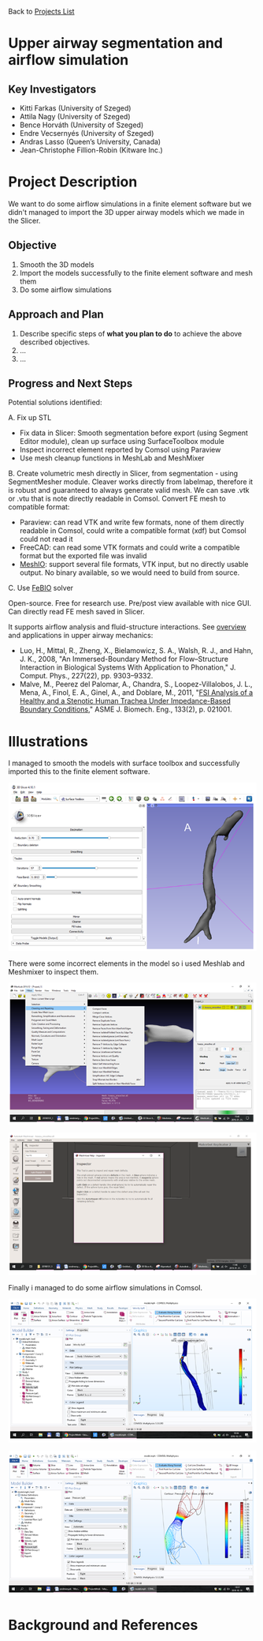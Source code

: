 Back to [Projects List](../../README.md#ProjectsList)

# Upper airway segmentation and airflow simulation

## Key Investigators

- Kitti Farkas (University of Szeged)
- Attila Nagy (University of Szeged)
- Bence Horváth (University of Szeged)
- Endre Vecsernyés (University of Szeged)
- Andras Lasso (Queen’s University, Canada)
- Jean-Christophe Fillion-Robin (Kitware Inc.)
 
# Project Description

We want to do some airflow simulations in a finite element software but we didn't managed to import the 3D upper airway models which we made in the Slicer. 
 
<!-- Add a short paragraph describing the project. -->

## Objective

<!-- Describe here WHAT you would like to achieve (what you will have as end result). -->

1. Smooth the 3D models
2. Import the models successfully to the finite element software and mesh them
3. Do some airflow simulations

## Approach and Plan

<!-- Describe here HOW you would like to achieve the objectives stated above. -->

1. Describe specific steps of **what you plan to do** to achieve the above described objectives.
1. ...
1. ...

## Progress and Next Steps

<!-- Update this section as you make progress, describing of what you have ACTUALLY DONE. If there are specific steps that you could not complete then you can describe them here, too. -->

Potential solutions identified:

A. Fix up STL

- Fix data in Slicer: Smooth segmentation before export (using Segment Editor module), clean up surface using SurfaceToolbox module
- Inspect incorrect element reported by Comsol using Paraview
- Use mesh cleanup functions in MeshLab and MeshMixer

B. Create volumetric mesh directly in Slicer, from segmentation - using SegmentMesher module. Cleaver works directly from labelmap, therefore it is robust and guaranteed to always generate valid mesh. We can save .vtk or .vtu that is note directly readable in Comsol. Convert FE mesh to compatible format:

- Paraview: can read VTK and write few formats, none of them directly readable in Comsol, could write a compatible format (xdf) but Comsol could not read it
- FreeCAD: can read some VTK formats and could write a compatible format but the exported file was invalid
- [MeshIO](:https://github.com/nschloe/meshio): support several file formats, VTK input, but no directly usable output. No binary available, so we would need to build from source.

C. Use [FeBIO](https://febio.org/) solver

Open-source. Free for research use. Pre/post view available with nice GUI.
Can directly read FE mesh saved in Slicer.

It supports airflow analysis and fluid-structure interactions. See [overview](https://pdfs.semanticscholar.org/f054/aaeb1daac39b89d3e92fb1e42ed23b4bcc6b.pdf) and applications in upper airway mechanics:
-  Luo, H., Mittal, R., Zheng, X., Bielamowicz, S. A., Walsh, R. J., and Hahn, J. K., 2008, "An Immersed-Boundary Method for Flow–Structure Interaction in Biological Systems With Application to Phonation," J. Comput. Phys., 227(22), pp. 9303–9332.
- Malve, M., Peerez del Palomar, A., Chandra, S., Loopez-Villalobos, J. L., Mena, A., Finol, E. A., Ginel, A., and Doblare, M., 2011, "[FSI Analysis of a Healthy and a Stenotic Human Trachea Under Impedance-Based Boundary Conditions](Malve2011.pdf)," ASME J. Biomech. Eng., 133(2), p. 021001.

# Illustrations

<!-- Add pictures and links to videos that demonstrate what has been accomplished.
![Description of picture](Example2.jpg)
![Some more images](Example2.jpg)
-->
I managed to smooth the models with surface toolbox and successfully imported this to the finite element software.

![SurfaceToolbox](surfacetoolbox.PNG)

There were some incorrect elements in the model so i used Meshlab and Meshmixer to inspect them.

![MeshLab](meshlab.PNG)

![MeshMixer](meshmixer.PNG)

Finally i managed to do some airflow simulations in Comsol.

![Velocity](velocity.PNG)

![Pressure](pressure.PNG)

# Background and References

<!-- If you developed any software, include link to the source code repository. If possible, also add links to sample data, and to any relevant publications. -->
